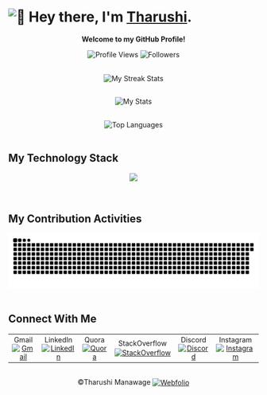 <h1>
  <img alt="👋" width="30px" src="https://github.com/TheDudeThatCode/TheDudeThatCode/blob/master/Assets/Hi.gif"> Hey there, I'm <a href="https://www.google.com/search?q=tharushi+manawage">Tharushi</a>.
</h1>

<!--
**tharushi-manawage/tharushi-manawage** is a ✨ _special_ ✨ repository because its `README.md` (this file) appears on your GitHub profile.

Here are some ideas to get you started:

- 🔭 I’m currently working on ...
- 🌱 I’m currently learning ...
- 👯 I’m looking to collaborate on ...
- 🤔 I’m looking for help with ...
- 💬 Ask me about ...
- 📫 How to reach me: ...
- 😄 Pronouns: ...
- ⚡ Fun fact: ...
-->

<p align="center"> <b> Welcome to my GitHub Profile! </b> </p>

<p align="center">
  <img alt="Profile Views" src="https://komarev.com/ghpvc/?username=tharushi-manawage&label=Profile%20Views&color=238636&style=social"/>
  <img alt="Followers" src="https://img.shields.io/github/followers/tharushi-manawage?style=social"/>
</p>

<br>

<div align="center">
  <img alt="My Streak Stats" src="https://github-readme-streak-stats.herokuapp.com/?user=tharushi-manawage&theme=gruvbox&border_radius=2.5%"/>
 
  ##
  
  <!--
  ![tharushi's github stats](http://github-profile-summary-cards.vercel.app/api/cards/profile-details?username=tharushi-manawage&theme=gruvbox)
  <img alt="GitHub Stats" src="http://github-profile-summary-cards.vercel.app/api/cards/profile-details?username=tharushi-manawage&theme=gruvbox&border_radius=12%"/>

  ##
  -->

  <!-- ![tharushi's github stats](https://github-readme-stats.vercel.app/api?username=tharushi-manawage&show_icons=true&theme=gruvbox)  -->
  <img alt="My Stats" src="https://github-readme-stats.vercel.app/api?username=tharushi-manawage&show_icons=true&theme=gruvbox&border_radius=12%"/>

  ##

  <!-- ![top langs](https://github-readme-stats.vercel.app/api/top-langs/?username=tharushi-manawage&layout=compact&theme=gruvbox) -->
  <img alt="Top Languages" src="https://github-readme-stats.vercel.app/api/top-langs/?username=tharushi-manawage&layout=compact&theme=gruvbox&border_radius=12%"/>
</div>

<br>

## My Technology Stack

<p align="center">
  <img src="https://skillicons.dev/icons?i=html,css,java,javascript,ts,bootstrap,angular,spring,nodejs,npm,express,nestjs,mysql,postgres,docker,git,github,postman,googlecloud,windows,linux,figma,vscode&theme=light">
</p>

<br>

## My Contribution Activities

<div align="center">
  <!--  <img alt="Contributions Grid" src="https://raw.githubusercontent.com/salesp07/salesp07/output/github-contribution-grid-snake.svg"/>  -->
  
  <!--  ![snake gif](https://github.com/tharushi-manawage/tharushi-manawage/blob/output/github-snake-dark.svg)  -->
  <img alt="My Contributions Grid" src="https://github.com/tharushi-manawage/tharushi-manawage/blob/output/github-snake-dark.svg"/>
</div>

<br>

## Connect With Me

<table align="center">
  <tr>
    <td align="center">
      Gmail <a href="mailto:tharushimanawage02@gmail.com">
        <img align="center" alt="Gmail" src="https://img.icons8.com/?size=100&id=qyRpAggnV0zH&format=png&color=000000" width="23" height="23"/>
      </a>
    </td>
    <td align="center">
      LinkedIn <a href="https://www.linkedin.com/in/tharushi-manawage/">
        <img align="center" alt="LinkedIn" src="https://img.icons8.com/?size=100&id=vWcULbkKy3DN&format=png&color=000000" width="24.5" height="24"/> 
      </a>
    </td>
    <td align="center">
      Quora <a href="https://www.quora.com/profile/tharushi-manawage/">
        <img align="center" alt="Quora" src="https://img.icons8.com/?size=100&id=JBLBSakc5ita&format=png&color=B92B27" width="25" height="25"/>
      </a>
    </td>
    <td align="center">
      StackOverflow <a href="https://www.stackoverflow.com/users/27070296/tharushi-manawage/">
        <img align="center" alt="StackOverflow" src="https://raw.githubusercontent.com/maurodesouza/profile-readme-generator/master/src/assets/icons/social/stackoverflow/default.svg" width="25" height="20"/>
      </a>
    </td>
    <td align="center">
      Discord <a href="https://discord.gg/hFBtSG7ABZ/">
        <img align="center" alt="Discord" src="https://raw.githubusercontent.com/maurodesouza/profile-readme-generator/master/src/assets/icons/social/discord/default.svg" width="25" height="20"/>
      </a>
    </td>
    <td align="center">
      Instagram <a href="https://www.instagram.com/tharushiey/">
        <img align="center" alt="Instagram" src="https://raw.githubusercontent.com/maurodesouza/profile-readme-generator/master/src/assets/icons/social/instagram/default.svg" width="25" height="20"/>
      </a>
    </td>
  </tr>
</table>

<!--
<p align="left">
  - Gmail <a href="mailto:tharushimanawage02@gmail.com">
    <img align="center" alt="Gmail" src="https://img.icons8.com/?size=100&id=qyRpAggnV0zH&format=png&color=000000" width="23" height="23"/>
  </a> <br>
  - LinkedIn <a href="https://www.linkedin.com/in/tharushi-manawage/">
    <img align="center" alt="LinkedIn" src="https://img.icons8.com/?size=100&id=vWcULbkKy3DN&format=png&color=000000" width="24.5" height="24"/> 
  </a> <br>
  - Quora <a href="https://www.quora.com/profile/tharushi-manawage/">
    <img align="center" alt="Quora" src="https://img.icons8.com/?size=100&id=JBLBSakc5ita&format=png&color=B92B27" width="25" height="25"/>
  </a> <br>
  - StackOverflow <a href="https://www.stackoverflow.com/users/27070296/tharushi-manawage/">
    <img align="center" alt="StackOverflow" src="https://raw.githubusercontent.com/maurodesouza/profile-readme-generator/master/src/assets/icons/social/stackoverflow/default.svg" width="25" height="20"/>
  </a> <br>
  - Discord <a href="https://discord.gg/hFBtSG7ABZ/">
    <img align="center" alt="Discord" src="https://raw.githubusercontent.com/maurodesouza/profile-readme-generator/master/src/assets/icons/social/discord/default.svg" width="25" height="20"/>
  </a> <br>
  - Instagram <a href="https://www.instagram.com/tharushiey/">
    <img align="center" alt="Instagram" src="https://raw.githubusercontent.com/maurodesouza/profile-readme-generator/master/src/assets/icons/social/instagram/default.svg" width="25" height="20"/>
  </a> <br>
</p>
-->

##

<p align="center"> ©Tharushi Manawage 
  <a href="https://tharushi-manawage.github.io/my-webfolio/">
    <img align="center" alt="Webfolio" src="https://img.icons8.com/?size=100&id=XhDBVc7IBFl9&format=png&color=000000" width="25" height="25"/>
  </a>
</p>
